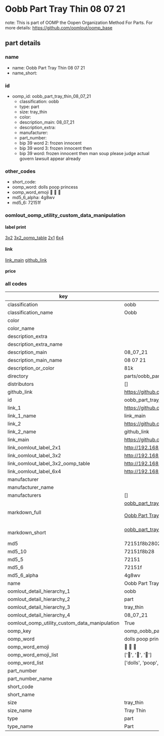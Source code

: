 # Oobb Part Tray Thin 08 07 21  

note: This is part of OOMP the Oopen Organization Method For Parts. For more details: https://github.com/oomlout/oomp_base

##  part details





### name
* name: Oobb Part Tray Thin 08 07 21
* name_short: 
### id
* oomp_id: oobb_part_tray_thin_08_07_21
  * classification: oobb
  * type: part
  * size: tray_thin
  * color: 
  * description_main: 08_07_21
  * description_extra: 
  * manufacturer: 
  * part_number: 
  * bip 39 word 2: frozen innocent
  * bip 39 word 3: frozen innocent then
  * bip 39 word: frozen innocent then man soup please judge actual govern lawsuit appear already

### other_codes
* short_code: 
* oomp_word: dolls poop princess
* oomp_word_emoji :dolls: :poop: :princess:
* md5_6_alpha: 4g8wv
* md5_6: 72151f






### oomlout_oomp_utility_custom_data_manipulation
#### label print
[3x2](http://192.168.1.245:1112/?label=oomp%204g8wv)
[3x2_oomp_table](http://192.168.1.107:1112/?label=oomp%204g8wv)
[2x1](http://192.168.1.242:1112/?label=oomp%204g8wv)
[6x4](http://192.168.1.55:1112/?label=oomp%204g8wv)    

#### link

[link_main](https://github.com/oomlout/oomlout_oomp_current_version_messy/tree/main/parts/oobb_part_tray_thin_08_07_21) [github_link](https://github.com/oomlout/oomlout_oomp_part_src/tree/main/parts/oobb_part_tray_thin_08_07_21)                             

#### price







### all codes 
| key | value |  
| --- | --- |  
| classification | oobb |  
| classification_name | Oobb |  
| color |  |  
| color_name |  |  
| description_extra |  |  
| description_extra_name |  |  
| description_main | 08_07_21 |  
| description_main_name | 08 07 21 |  
| description_or_color | 81k |  
| directory | parts/oobb_part_tray_thin_08_07_21 |  
| distributors | [] |  
| github_link | https://github.com/oomlout/oomlout_oomp_part_src/tree/main/parts/oobb_part_tray_thin_08_07_21 |  
| id | oobb_part_tray_thin_08_07_21 |  
| link_1 | https://github.com/oomlout/oomlout_oomp_current_version_messy/tree/main/parts/oobb_part_tray_thin_08_07_21 |  
| link_1_name | link_main |  
| link_2 | https://github.com/oomlout/oomlout_oomp_part_src/tree/main/parts/oobb_part_tray_thin_08_07_21 |  
| link_2_name | github_link |  
| link_main | https://github.com/oomlout/oomlout_oomp_current_version_messy/tree/main/parts/oobb_part_tray_thin_08_07_21 |  
| link_oomlout_label_2x1 | http://192.168.1.242:1112/?label=oomp%204g8wv |  
| link_oomlout_label_3x2 | http://192.168.1.245:1112/?label=oomp%204g8wv |  
| link_oomlout_label_3x2_oomp_table | http://192.168.1.107:1112/?label=oomp%204g8wv |  
| link_oomlout_label_6x4 | http://192.168.1.55:1112/?label=oomp%204g8wv |  
| manufacturer |  |  
| manufacturer_name |  |  
| manufacturers | [] |  
| markdown_full | [oobb_part_tray_thin_08_07_21](https://github.com/oomlout/oomlout_oomp_current_version_messy/tree/main/parts/oobb_part_tray_thin_08_07_21)<br>[](https://github.com/oomlout/oomlout_oomp_current_version_messy/tree/main/parts/oobb_part_tray_thin_08_07_21)<br>[Oobb Part Tray Thin 08 07 21](https://github.com/oomlout/oomlout_oomp_current_version_messy/tree/main/parts/oobb_part_tray_thin_08_07_21)<br><br> |  
| markdown_short | [oobb_part_tray_thin_08_07_21](https://github.com/oomlout/oomlout_oomp_current_version_messy/tree/main/parts/oobb_part_tray_thin_08_07_21)<br><br> |  
| md5 | 72151f8b2802ef1699e7f86dc05d22ed |  
| md5_10 | 72151f8b28 |  
| md5_5 | 72151 |  
| md5_6 | 72151f |  
| md5_6_alpha | 4g8wv |  
| name | Oobb Part Tray Thin 08 07 21 |  
| oomlout_detail_hierarchy_1 | oobb |  
| oomlout_detail_hierarchy_2 | part |  
| oomlout_detail_hierarchy_3 | tray_thin |  
| oomlout_detail_hierarchy_4 | 08_07_21 |  
| oomlout_oomp_utility_custom_data_manipulation | True |  
| oomp_key | oomp_oobb_part_tray_thin_08_07_21 |  
| oomp_word | dolls poop princess |  
| oomp_word_emoji | :dolls: :poop: :princess: |  
| oomp_word_emoji_list | [':dolls:', ':poop:', ':princess:'] |  
| oomp_word_list | ['dolls', 'poop', 'princess'] |  
| part_number |  |  
| part_number_name |  |  
| short_code |  |  
| short_name |  |  
| size | tray_thin |  
| size_name | Tray Thin |  
| type | part |  
| type_name | Part |  
